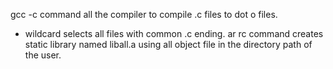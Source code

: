 gcc -c command all the compiler to compile .c files to dot o files.
* wildcard selects all files with common .c ending.
ar rc command creates static library named liball.a using all object file in the directory path of the user.
